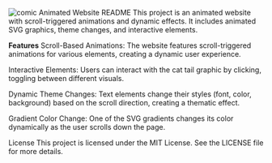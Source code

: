 ![comic](https://ds7363.github.io/interactivecomic/)
Animated Website README
This project is an animated website with scroll-triggered animations and dynamic effects. It includes animated SVG graphics, theme changes, and interactive elements. 

**Features**
Scroll-Based Animations: The website features scroll-triggered animations for various elements, creating a dynamic user experience.

Interactive Elements: Users can interact with the cat tail graphic by clicking, toggling between different visuals.

Dynamic Theme Changes: Text elements change their styles (font, color, background) based on the scroll direction, creating a thematic effect.

Gradient Color Change: One of the SVG gradients changes its color dynamically as the user scrolls down the page.


License
This project is licensed under the MIT License. See the LICENSE file for more details.
